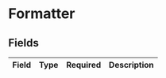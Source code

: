 # Formatter


## Fields

| Field       | Type        | Required    | Description |
| ----------- | ----------- | ----------- | ----------- |